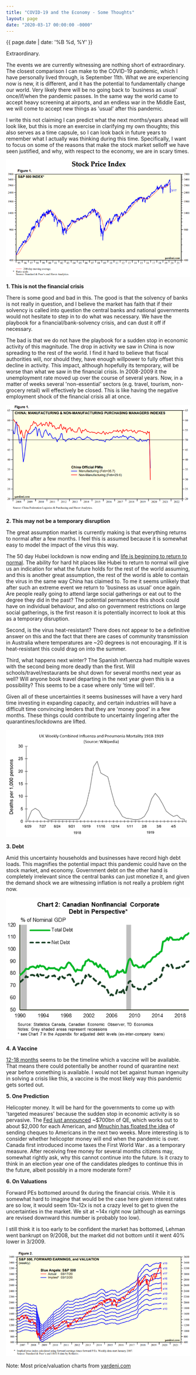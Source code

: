 ```yaml
---
title: "COVID-19 and the Economy - Some Thoughts"
layout: page
date: "2020-03-17 00:00:00 -0000"
---
```


{{ page.date | date: '%B %d, %Y' }}

Extraordinary.

The events we are currently witnessing are nothing short of extraordinary. The closest comparison I can make to the COVID-19 pandemic, which I have personally lived through, is September 11th. What we are experiencing now is new, it is different, and it has the potential to fundamentally change our world. Very likely there will be no going back to `business as usual' once/if/when the pandemic passes. In the same way the world came to accept heavy screening at airports, and an endless war in the Middle East, we will come to accept new things as 'usual' after this pandemic.

I write this not claiming I can predict what the next months/years ahead will look like, but this is more an exercise in clarifying my own thoughts; this also serves as a time capsule, so I can look back in future years to remember what I actually was thinking during this time. Specifically, I want to focus on some of the reasons that make the stock market selloff we have seen justified, and why, with respect to the economy, we are in scary times.

<p style="text-align:center;"> <img src="/assets/cvidstock.PNG" alt="Stock Market COVID-19 Drop"> </a> </p>

**1. This is not the financial crisis**

There is some good and bad in this. The good is that the solvency of banks is not really in question, and I believe the market has faith that if their solvency is called into question the central banks and national governments would not hesitate to step in to do what was necessary. We have the playbook for a financial/bank-solvency crisis, and can dust it off if necessary.

The bad is that we do not have the playbook for a sudden stop in economic activity of this magnitude. The drop in activity we saw in China is now spreading to the rest of the world. I find it hard to believe that fiscal authorities will, nor should they, have enough willpower to fully offset this decline in activity. This impact, although hopefully its temporary, will be worse than what we saw in the financial crisis. In 2008-2009 it the unemployment rate moved up over the course of several years. Now, in a matter of weeks several 'non-essential' sectors (e.g. travel, tourism, non-grocery retail) will effectively be closed. This is like having the negative employment shock of the financial crisis all at once.

<p style="text-align:center;"> <img src="/assets/cvidchinapmi.PNG" alt="China PMI COVID-19 Drop"> </a> </p>

**2. This may not be a temporary disruption**

The great assumption market is currently making is that everything returns to normal after a few months. I feel this is assumed because it is somewhat easy to model the impact of the virus this way.

The 50 day Hubei lockdown is now ending and [life is beginning to return to normal](https://www.aljazeera.com/news/2020/03/china-coronavirus-epicentre-hubei-eases-lockdown-200314103410537.html). The ability for hard hit places like Hubei to return to normal will give us an indication for what the future holds for the rest of the world assuming, and this is another great assumption, the rest of the world is able to contain the virus in the same way China has claimed to. To me it seems unlikely that after such an extreme event we return to 'business as usual' once again. Are people really going to attend large social gatherings or eat out to the degree they did in the past? The potential permanence this shock could have on individual behaviour, and also on government restrictions on large social gatherings, is the first reason it is potentially incorrect to look at this as a temporary disruption.

Second, is the virus heat-resistant? There does not appear to be a definitive answer on this and the fact  that there are cases of community transmission in Australia where temperatures are ~20 degrees is not encouraging. If it is heat-resistant this could drag on into the summer.

Third, what happens next winter? The Spanish influenza had multiple waves with the second being more deadly than the first. Will schools/travel/restaurants be shut down for several months next year as well? Will anyone book travel departing in the next year given this is a possibility? This seems to be a case where only 'time will tell'.

Given all of these uncertainties it seems businesses will have a very hard time investing in expanding capacity, and certain industries will have a difficult time convincing lenders that they are 'money good' in a few months. These things could contribute to uncertainty lingering after the quarantines/lockdowns are lifted.

<p style="text-align:center;"> <img src="/assets/cvidspaninflu.PNG" alt="Spanish Influenza Mortality"> </a> </p>

**3. Debt**

Amid this uncertainty households and businesses have record high debt loads. This magnifies the potential impact this pandemic could have on the stock market, and economy. Government debt on the other hand is completely irrelevant since the central banks can just monetize it, and given the demand shock we are witnessing inflation is not really a problem right now.

<p style="text-align:center;"> <img src="/assets/cvidcaddebt.PNG" alt="Canadian Debt Situation"> </a> </p>

**4. A Vaccine**

[12-18 months](https://www.theguardian.com/world/2020/mar/17/when-will-a-coronavirus-vaccine-be-ready) seems to be the timeline which a vaccine will be available. That means there could potentially be another round of quarantine next year before something is available. I would not bet against human ingenuity in solving a crisis like this, a vaccine is the most likely way this pandemic gets sorted out.

**5. One Prediction**

Helicopter money. It will be hard for the governments to come up with 'targeted measures' because the sudden stop in economic activity is so pervasive. The [Fed just announced](https://www.federalreserve.gov/newsevents/pressreleases/monetary20200315a.htm) ~\$700bn of QE, which works out to about \$2,000 for each American, and [Mnuchin has floated the idea](https://www.bbc.com/news/business-51932403) of sending cheques to Americans in the next two weeks. More interesting is to consider whether helicopter money will end when the pandemic is over. Canada first introduced income taxes the First World War . as a temporary measure. After receiving free money for several months citizens may, somewhat rightly ask, why this cannot continue into the future. Is it crazy to think in an election year one of the candidates pledges to continue this in the future, albeit possibly in a more moderate form?

**6. On Valuations**

Forward PEs bottomed around 9x during the financial crisis. While it is somewhat hard to imagine that would be the case here given interest rates are so low, it would seem 10x-12x is not a crazy level to get to given the uncertainties in the market. We sit at ~14x right now (although as earnings are revised downward this number is probably too low).

I still think it is too early to be confident the market has bottomed, Lehman went bankrupt on 9/2008, but the market did not bottom until it went 40% lower in 3/2009.

<p style="text-align:center;"> <img src="/assets/cvidfwdpe.PNG" alt="Forward PE COVID-19"> </a> </p>

Note: Most price/valuation charts from [yardeni.com](www.yardeni.com)


